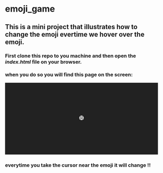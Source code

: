# emoji_game

## This is a mini project that illustrates how to change the emoji evertime we hover over the emoji.

### First clone this repo to you machine and then open the *index.html* file on your browser.

### when you do so you will find this page on the screen:

![](images/1.png)

### everytime you take the cursor near the emoji it will change !!
